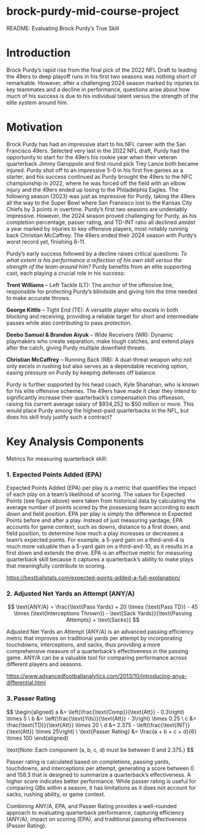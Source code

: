 # brock-purdy-mid-course-project

README: Evaluating Brock Purdy’s True Skill

# Introduction
Brock Purdy’s rapid rise from the final pick of the 2022 NFL Draft to leading the 49ers to deep playoff runs in his first two seasons was nothing short of remarkable. However, after a challenging 2024 season marked by injuries to key teammates and a decline in performance, questions arise about how much of his success is due to his individual talent versus the strength of the elite system around him.

# Motivation
Brock Purdy has had an impressive start to his NFL career with the San Francisco 49ers. Selected very last in the 2022 NFL draft, Purdy had the opportunity to start for the 49ers his rookie year when their veteran quarterback Jimmy Garoppolo and first round pick Trey Lance both became injured. Purdy shot off to an impressive 5-0 in his first five games as a starter, and his success continued as Purdy brought the 49ers to the NFC championship in 2022, where he was forced off the field with an elbow injury and the 49ers ended up losing to the Philadelphia Eagles. The following season (2023) was just as impressive for Purdy, taking the 49ers all the way to the Super Bowl where San Fransisco lost to the Kansas City Chiefs by 3 points in overtime. Purdy’s first two seasons are undeniably impressive. However, the 2024 season proved challenging for Purdy, as his completion percentage, passer rating, and TD-INT ratio all declined amidst a year marked by injuries to key offensive players, most notably running back Christian McCaffrey. The 49ers ended their 2024 season with Purdy’s worst record yet, finishing 6-11.

Purdy’s early success followed by a decline raises critical questions: *To what extent is his performance a reflection of his own skill versus the strength of the team around him?* Purdy benefits from an elite supporting cast, each playing a crucial role in his success:

**Trent Williams** – Left Tackle (LT): The anchor of the offensive line, responsible for protecting Purdy’s blindside and giving him the time needed to make accurate throws.

**George Kittle** – Tight End (TE): A versatile player who excels in both blocking and receiving, providing a reliable target for short and intermediate passes while also contributing to pass protection.

**Deebo Samuel & Brandon Aiyuk** – Wide Receivers (WR): Dynamic playmakers who create separation, make tough catches, and extend plays after the catch, giving Purdy multiple downfield threats.

**Christian McCaffrey** – Running Back (RB): A dual-threat weapon who not only excels in rushing but also serves as a dependable receiving option, easing pressure on Purdy by keeping defenses off balance.

Purdy is further supported by his head coach, Kyle Shanahan, who is known for his elite offensive schemes. The 49ers have made it clear they intend to significantly increase their quarterback’s compensation this offseason, raising his current average salary of $934,252 to $50 million or more. This would place Purdy among the highest-paid quarterbacks in the NFL, but does his skill truly justify such a contract?

# Key Analysis Components
Metrics for measuring quarterback skill:
### 1. Expected Points Added (EPA)


Expected Points Added (EPA) per play is a metric that quantifies the impact of each play on a team’s likelihood of scoring. The values for Expected Points (see figure above) were taken from historical data by calculating the average number of points scored by the possessing team according to each down and field position. EPA per play is simply the difference in Expected Points before and after a play. Instead of just measuring yardage, EPA accounts for game context, such as downs, distance to a first down, and field position, to determine how much a play increases or decreases a team’s expected points. For example, a 5-yard gain on a third-and-4 is much more valuable than a 5-yard gain on a third-and-10, as it results in a first down and extends the drive. EPA is an effective metric for measuring quarterback skill because it captures a quarterback’s ability to make plays that meaningfully contribute to scoring.

https://bestballstats.com/expected-points-added-a-full-explanation/

### 2. Adjusted Net Yards an Attempt (ANY/A)

$$
\text{ANY/A} = \frac{\text{Pass Yards} + 20 \times (\text{Pass TD}) - 45 \times (\text{Interceptions Thrown}) - \text{Sack Yards}}{\text{Passing Attempts} + \text{Sacks}}
$$

Adjusted Net Yards an Attempt (ANY/A) is an advanced passing efficiency metric that improves on traditional yards per attempt by incorporating touchdowns, interceptions, and sacks, thus providing a more comprehensive measure of a quarterback’s effectiveness in the passing game. ANY/A can be a valuable tool for comparing performance across different players and seasons.

https://www.advancedfootballanalytics.com/2013/10/introducing-anya-differential.html

### 3. Passer Rating
$$
\begin{aligned}
    a &= \left(\frac{\text{Comp}}{\text{Att}} - 0.3\right) \times 5 \\
    b &= \left(\frac{\text{Yds}}{\text{Att}} - 3\right) \times 0.25 \\
    c &= \frac{\text{TD}}{\text{Att}} \times 20 \\
    d &= 2.375 - \left(\frac{\text{INT}}{\text{Att}} \times 25\right) \\
    \text{Passer Rating} &= \frac{a + b + c + d}{6} \times 100
\end{aligned}

\text{Note: Each component (a, b, c, d) must be between 0 and 2.375.}
$$

Passer rating is calculated based on completions, passing yards, touchdowns, and interceptions per attempt, generating a score between 0 and 158.3 that is designed to summarize a quarterback’s effectiveness. A higher score indicates better performance. While passer rating is useful for comparing QBs within a season, it has limitations as it does not account for sacks, rushing ability, or game context.

Combining ANY/A, EPA, and Passer Rating provides a well-rounded approach to evaluating quarterback performance, capturing efficiency (ANY/A), impact on scoring (EPA), and traditional passing effectiveness (Passer Rating).
